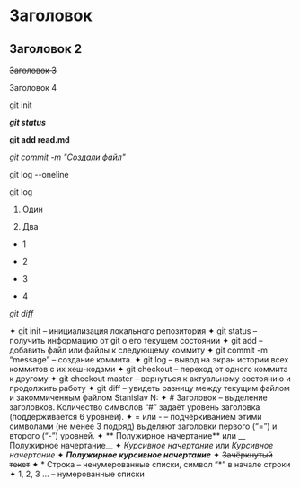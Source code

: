 # Заголовок

## Заголовок 2

~~Заголовок 3~~

Заголовок 4

git init

***git status***

**git add read.md**

*git commit -m "Создали файл"*

git log --oneline

git log

1. Один

2. Два

- 1

- 2

+ 3

* 4

*git diff*

✦ git init – инициализация локального репозитория
✦ git status – получить информацию от git о его текущем состоянии
✦ git add – добавить файл или файлы к следующему коммиту
✦ git commit -m “message” – создание коммита.
✦ git log – вывод на экран истории всех коммитов с их хеш-кодами
✦ git checkout – переход от одного коммита к другому
✦ git checkout master – вернуться к актуальному состоянию и продолжить работу
✦ git diff – увидеть разницу между текущим файлом и закоммиченным файлом
Stanislav N: ✦ # Заголовок – выделение заголовков. Количество символов “#” задаёт уровень заголовка (поддерживается 6 уровней).
✦ = или - – подчёркиванием этими символами (не менее 3 подряд) выделяют заголовки первого (“=”) и второго (“-”) уровней.
✦ ** Полужирное начертание** или __ Полужирное начертание__
✦ *Курсивное начертание* или _Курсивное начертание_
✦ ***Полужирное курсивное начертание***
✦ ~~Зачёркнутый текст~~
✦ * Строка – ненумерованные списки, символ “*” в начале строки
✦ 1, 2, 3 … – нумерованные списки